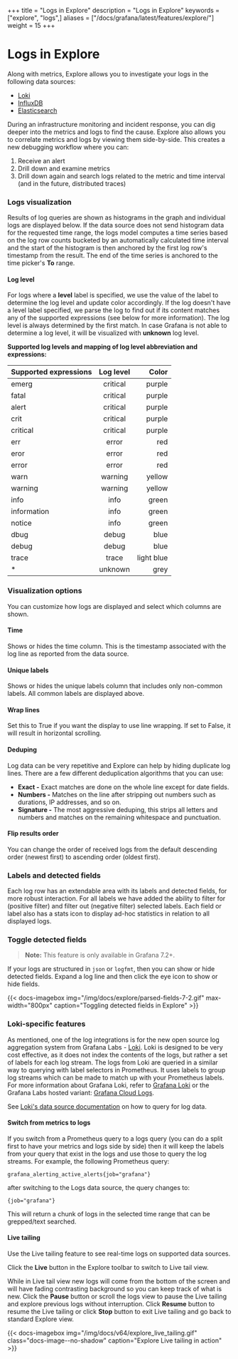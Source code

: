 +++
title = "Logs in Explore"
description = "Logs in Explore"
keywords = ["explore", "logs",]
aliases = ["/docs/grafana/latest/features/explore/"]
weight = 15
+++

# Logs in Explore 

Along with metrics, Explore allows you to investigate your logs in the following data sources:

- [Loki](../datasources/loki)
- [InfluxDB](../datasources/influxdb)
- [Elasticsearch](../datasources/elasticsearch)

During an infrastructure monitoring and incident response, you can dig deeper into the metrics and logs to find the cause. Explore also allows you to correlate metrics and logs by viewing them side-by-side. This creates a new debugging workflow where you can:

1. Receive an alert
2. Drill down and examine metrics
3. Drill down again and search logs related to the metric and time interval (and in the future, distributed traces)

### Logs visualization

Results of log queries are shown as histograms in the graph and individual logs are displayed below. If the data source does not send histogram data for the requested time range, the logs model computes a time series based on the log row counts bucketed by an automatically calculated time interval and the start of the histogram is then anchored by the first log row's timestamp from the result. The end of the time series is anchored to the time picker's **To** range.

#### Log level

For logs where a **level** label is specified, we use the value of the label to determine the log level and update color accordingly. If the log doesn't have a level label specified, we parse the log to find out if its content matches any of the supported expressions (see below for more information). The log level is always determined by the first match. In case Grafana is not able to determine a log level, it will be visualized with **unknown** log level.

**Supported log levels and mapping of log level abbreviation and expressions:**


|  Supported expressions      | Log level     | Color       |
| --------------------------- |:-------------:| -----------:|
| emerg                       | critical      | purple      |
| fatal                       | critical      | purple      |
| alert                       | critical      | purple      |
| crit                        | critical      | purple      |
| critical                    | critical      | purple      |
| err                         | error         | red         |
| eror                        | error         | red         |
| error                       | error         | red         |
| warn                        | warning       | yellow      |
| warning                     | warning       | yellow      |
| info                        | info          | green       |
| information                 | info          | green       |
| notice                      | info          | green       |
| dbug                        | debug         | blue        |
| debug                       | debug         | blue        |
| trace                       | trace         | light blue  |
| *                           | unknown       | grey        |

### Visualization options

You can customize how logs are displayed and select which columns are shown.

#### Time

Shows or hides the time column. This is the timestamp associated with the log line as reported from the data source.

#### Unique labels

Shows or hides the unique labels column that includes only non-common labels. All common labels are displayed above.

#### Wrap lines

Set this to True if you want the display to use line wrapping. If set to False, it will result in horizontal scrolling.

#### Deduping

Log data can be very repetitive and Explore can help by hiding duplicate log lines. There are a few different deduplication algorithms that you can use:

- **Exact -** Exact matches are done on the whole line except for date fields.
- **Numbers -** Matches on the line after stripping out numbers such as durations, IP addresses, and so on.
- **Signature -** The most aggressive deduping, this strips all letters and numbers and matches on the remaining whitespace and punctuation.

#### Flip results order

You can change the order of received logs from the default descending order (newest first) to ascending order (oldest first).

### Labels and detected fields

Each log row has an extendable area with its labels and detected fields, for more robust interaction. For all labels we have added the ability to filter for (positive filter) and filter out (negative filter) selected labels. Each field or label also has a stats icon to display ad-hoc statistics in relation to all displayed logs.

### Toggle detected fields

> **Note:** This feature is only available in Grafana 7.2+.

If your logs are structured in `json` or `logfmt`, then you can show or hide detected fields. Expand a log line and then click the eye icon to show or hide fields.

{{< docs-imagebox img="/img/docs/explore/parsed-fields-7-2.gif" max-width="800px" caption="Toggling detected fields in Explore" >}}

### Loki-specific features

As mentioned, one of the log integrations is for the new open source log aggregation system from Grafana Labs - [Loki](https://github.com/grafana/loki). Loki is designed to be very cost effective, as it does not index the contents of the logs, but rather a set of labels for each log stream. The logs from Loki are queried in a similar way to querying with label selectors in Prometheus. It uses labels to group log streams which can be made to match up with your Prometheus labels. For more information about Grafana Loki, refer to [Grafana Loki](https://github.com/grafana/loki) or the Grafana Labs hosted variant: [Grafana Cloud Logs](https://grafana.com/loki).

See [Loki's data source documentation](../datasources/loki) on how to query for log data.

#### Switch from metrics to logs

If you switch from a Prometheus query to a logs query (you can do a split first to have your metrics and logs side by side) then it will keep the labels from your query that exist in the logs and use those to query the log streams. For example, the following Prometheus query:

`grafana_alerting_active_alerts{job="grafana"}`

after switching to the Logs data source, the query changes to:

`{job="grafana"}`

This will return a chunk of logs in the selected time range that can be grepped/text searched.

#### Live tailing

Use the Live tailing feature to see real-time logs on supported data sources.

Click the **Live** button in the Explore toolbar to switch to Live tail view.

While in Live tail view new logs will come from the bottom of the screen and will have fading contrasting background so you can keep track of what is new. Click the **Pause** button or scroll the logs view to pause the Live tailing and explore previous logs without interruption. Click **Resume** button to resume the Live tailing or click **Stop** button to exit Live tailing and go back to standard Explore view.

{{< docs-imagebox img="/img/docs/v64/explore_live_tailing.gif" class="docs-image--no-shadow" caption="Explore Live tailing in action" >}}
